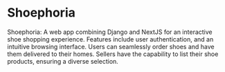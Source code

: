 # Shoephoria
Shoephoria: A web app combining Django and NextJS for an interactive shoe shopping experience. Features include user authentication, and an intuitive browsing interface. Users can seamlessly order shoes and have them delivered to their homes. Sellers have the capability to list their shoe products, ensuring a diverse selection. 
